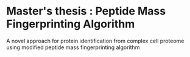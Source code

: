 # Master's thesis : Peptide Mass Fingerprinting Algorithm
A novel approach for protein identification from complex cell proteome using modified peptide mass fingerprinting algorithm
